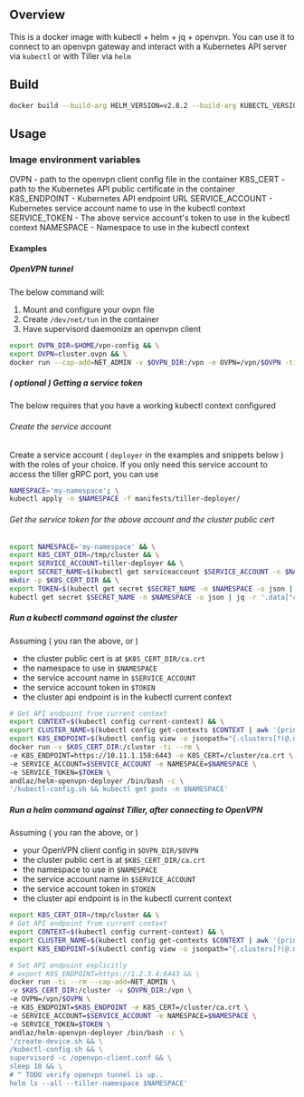 ## Overview

This is a docker image with kubectl + helm + jq + openvpn. You can use it to connect to an openvpn gateway and interact with a Kubernetes API server via `kubectl` or with Tiller via `helm`

## Build

```bash
docker build --build-arg HELM_VERSION=v2.8.2 --build-arg KUBECTL_VERSION=1.10.2-00 -t andlaz/helm-openvpn-deployer .
```

## Usage

### Image environment variables

OVPN - path to the openvpn client config file in the container
K8S_CERT - path to the Kubernetes API public certificate in the container
K8S_ENDPOINT - Kubernetes API endpoint URL
SERVICE_ACCOUNT - Kubernetes service account name to use in the kubectl context
SERVICE_TOKEN - The above service account's token to use in the kubectl context
NAMESPACE - Namespace to use in the kubectl context

#### Examples

##### OpenVPN tunnel

The below command will:
1. Mount and configure your ovpn file
2. Create `/dev/net/tun` in the container
3. Have supervisord daemonize an openvpn client

```bash
export OVPN_DIR=$HOME/vpn-config && \
export OVPN=cluster.ovpn && \
docker run --cap-add=NET_ADMIN -v $OVPN_DIR:/vpn -e OVPN=/vpn/$OVPN -ti --rm andlaz/helm-openvpn-deployer /bin/bash -c '/create-device.sh && supervisord -c /openvpn-client.conf && sleep 3 && tail -f /var/log/openvpn.log'
```

##### ( optional ) Getting a service token

The below requires that you have a working kubectl context configured

###### Create the service account

Create a service account ( `deployer` in the examples and snippets below ) with
the roles of your choice. If you only need this service account to access
the tiller gRPC port, you can use

```bash
NAMESPACE='my-namespace'; \
kubectl apply -n $NAMESPACE -f manifests/tiller-deployer/
```

###### Get the service token for the above account and the cluster public cert

```bash
export NAMESPACE='my-namespace' && \
export K8S_CERT_DIR=/tmp/cluster && \
export SERVICE_ACCOUNT=tiller-deployer && \
export SECRET_NAME=$(kubectl get serviceaccount $SERVICE_ACCOUNT -n $NAMESPACE -o json | jq -r .secrets[].name) && \
mkdir -p $K8S_CERT_DIR && \
export TOKEN=$(kubectl get secret $SECRET_NAME -n $NAMESPACE -o json | jq -r '.data["token"]' | base64 -D) && \
kubectl get secret $SECRET_NAME -n $NAMESPACE -o json | jq -r '.data["ca.crt"]' | base64 -D > $K8S_CERT_DIR/ca.crt
```

##### Run a kubectl command against the cluster

Assuming ( you ran the above, or )
- the cluster public cert is at `$K8S_CERT_DIR/ca.crt`
- the namespace to use in `$NAMESPACE`
- the service account name in `$SERVICE_ACCOUNT`
- the service account token in `$TOKEN`
- the cluster api endpoint is in the kubectl current context

```bash
# Get API endpoint from current context 
export CONTEXT=$(kubectl config current-context) && \
export CLUSTER_NAME=$(kubectl config get-contexts $CONTEXT | awk '{print $3}' | tail -n 1) && \
export K8S_ENDPOINT=$(kubectl config view -o jsonpath="{.clusters[?(@.name == \"$CLUSTER_NAME\")].cluster.server}") && \
docker run -v $K8S_CERT_DIR:/cluster -ti --rm \
-e K8S_ENDPOINT=https://10.11.1.158:6443 -e K8S_CERT=/cluster/ca.crt \
-e SERVICE_ACCOUNT=$SERVICE_ACCOUNT -e NAMESPACE=$NAMESPACE \
-e SERVICE_TOKEN=$TOKEN \
andlaz/helm-openvpn-deployer /bin/bash -c \
'/kubectl-config.sh && kubectl get pods -n $NAMESPACE'
```

##### Run a helm command against Tiller, after connecting to OpenVPN

Assuming ( you ran the above, or )
- your OpenVPN client config in `$OVPN_DIR/$OVPN`
- the cluster public cert is at `$K8S_CERT_DIR/ca.crt`
- the namespace to use in `$NAMESPACE`
- the service account name in `$SERVICE_ACCOUNT`
- the service account token in `$TOKEN`
- the cluster api endpoint is in the kubectl current context


```bash
export K8S_CERT_DIR=/tmp/cluster && \
# Get API endpoint from current context 
export CONTEXT=$(kubectl config current-context) && \
export CLUSTER_NAME=$(kubectl config get-contexts $CONTEXT | awk '{print $3}' | tail -n 1) && \
export K8S_ENDPOINT=$(kubectl config view -o jsonpath="{.clusters[?(@.name == \"$CLUSTER_NAME\")].cluster.server}") && \

# Set API endpoint explicitly
# export K8S_ENDPOINT=https://1.2.3.4:6443 && \
docker run -ti --rm --cap-add=NET_ADMIN \
-v $K8S_CERT_DIR:/cluster -v $OVPN_DIR:/vpn \
-e OVPN=/vpn/$OVPN \
-e K8S_ENDPOINT=$K8S_ENDPOINT -e K8S_CERT=/cluster/ca.crt \
-e SERVICE_ACCOUNT=$SERVICE_ACCOUNT -e NAMESPACE=$NAMESPACE \
-e SERVICE_TOKEN=$TOKEN \
andlaz/helm-openvpn-deployer /bin/bash -c \
'/create-device.sh && \
/kubectl-config.sh && \
supervisord -c /openvpn-client.conf && \
sleep 10 && \
# ^ TODO verify openvpn tunnel is up..
helm ls --all --tiller-namespace $NAMESPACE'
```